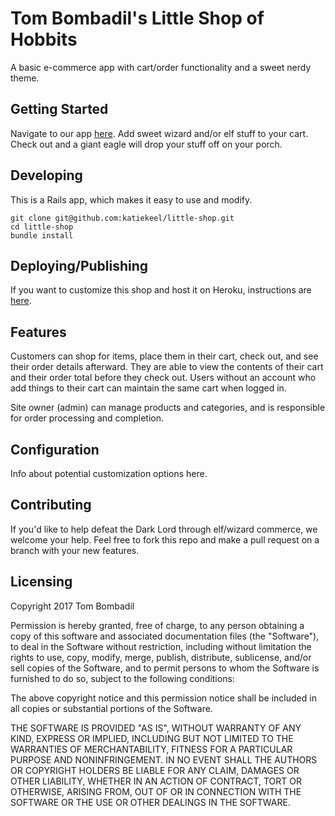 # Tom Bombadil's Little Shop of Hobbits

A basic e-commerce app with cart/order functionality and a sweet nerdy theme.

## Getting Started

Navigate to our app [here](https://little-shop-of-hobbits.herokuapp.com/). Add sweet wizard and/or elf stuff to your cart. Check out and a giant eagle will drop your stuff off on your porch.

## Developing

This is a Rails app, which makes it easy to use and modify.

```
git clone git@github.com:katiekeel/little-shop.git
cd little-shop
bundle install
```

## Deploying/Publishing

If you want to customize this shop and host it on Heroku, instructions are [here](https://devcenter.heroku.com/start).

## Features

Customers can shop for items, place them in their cart, check out, and see their order details afterward. They are able to view the contents of their cart and their order total before they check out. Users without an account who add things to their cart can maintain the same cart when logged in.

Site owner (admin) can manage products and categories, and is responsible for order processing and completion.

## Configuration

Info about potential customization options here.

## Contributing

If you'd like to help defeat the Dark Lord through elf/wizard commerce, we welcome your help. Feel free to fork this repo and make a pull request on a branch with your new features.

## Licensing

Copyright 2017 Tom Bombadil

Permission is hereby granted, free of charge, to any person obtaining a copy of this software and associated documentation files (the "Software"), to deal in the Software without restriction, including without limitation the rights to use, copy, modify, merge, publish, distribute, sublicense, and/or sell copies of the Software, and to permit persons to whom the Software is furnished to do so, subject to the following conditions:

The above copyright notice and this permission notice shall be included in all copies or substantial portions of the Software.

THE SOFTWARE IS PROVIDED "AS IS", WITHOUT WARRANTY OF ANY KIND, EXPRESS OR IMPLIED, INCLUDING BUT NOT LIMITED TO THE WARRANTIES OF MERCHANTABILITY, FITNESS FOR A PARTICULAR PURPOSE AND NONINFRINGEMENT. IN NO EVENT SHALL THE AUTHORS OR COPYRIGHT HOLDERS BE LIABLE FOR ANY CLAIM, DAMAGES OR OTHER LIABILITY, WHETHER IN AN ACTION OF CONTRACT, TORT OR OTHERWISE, ARISING FROM, OUT OF OR IN CONNECTION WITH THE SOFTWARE OR THE USE OR OTHER DEALINGS IN THE SOFTWARE.
